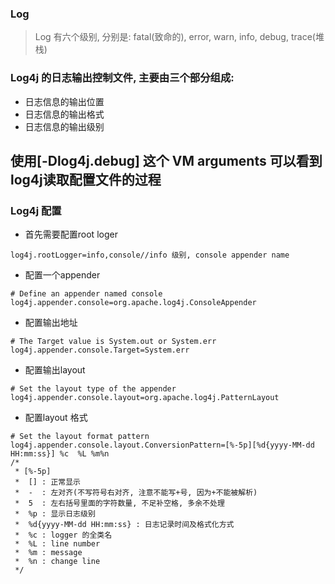 ### Log
> Log 有六个级别, 分别是: fatal(致命的), error, warn, info, debug, trace(堆栈)

### Log4j 的日志输出控制文件, 主要由三个部分组成:
- 日志信息的输出位置
- 日志信息的输出格式
- 日志信息的输出级别

## 使用[-Dlog4j.debug] 这个 VM arguments 可以看到log4j读取配置文件的过程

### Log4j 配置
- 首先需要配置root loger
```
log4j.rootLogger=info,console//info 级别, console appender name
```

- 配置一个appender
```
# Define an appender named console
log4j.appender.console=org.apache.log4j.ConsoleAppender
```

- 配置输出地址
```
# The Target value is System.out or System.err
log4j.appender.console.Target=System.err
```

- 配置输出layout
```
# Set the layout type of the appender
log4j.appender.console.layout=org.apache.log4j.PatternLayout
```

- 配置layout 格式
```
# Set the layout format pattern
log4j.appender.console.layout.ConversionPattern=[%-5p][%d{yyyy-MM-dd HH:mm:ss}] %c  %L %m%n
/*
 * [%-5p]
 *  [] : 正常显示
 *  -  : 左对齐(不写符号右对齐, 注意不能写+号, 因为+不能被解析)
 *  5  : 左右括号里面的字符数量, 不足补空格, 多余不处理 
 * 	%p : 显示日志级别
 *  %d{yyyy-MM-dd HH:mm:ss} : 日志记录时间及格式化方式
 *  %c : logger 的全类名
 *  %L : line number
 *  %m : message
 *  %n : change line
 */
```
